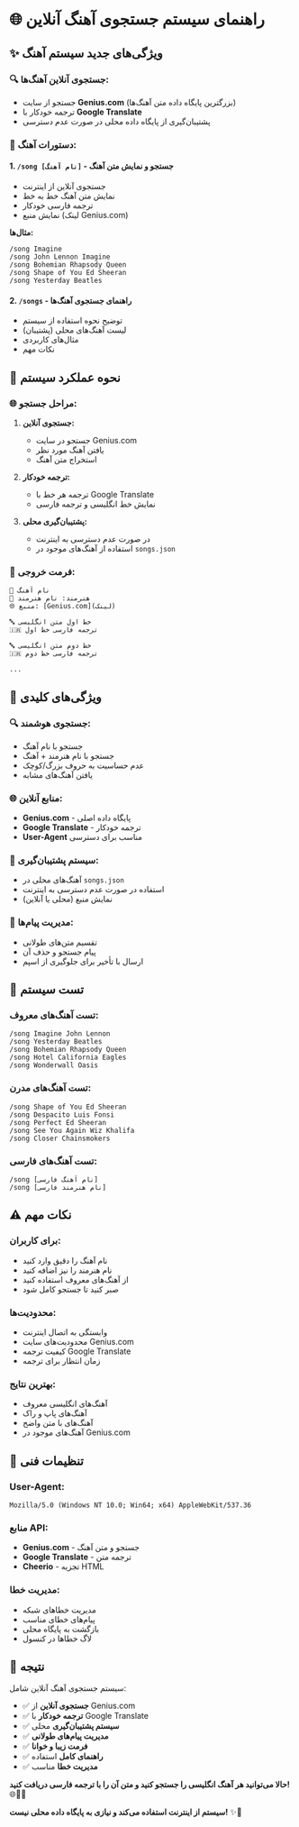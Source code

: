 # 🌐 راهنمای سیستم جستجوی آهنگ آنلاین

## ✨ ویژگی‌های جدید سیستم آهنگ

### 🔍 **جستجوی آنلاین آهنگ‌ها:**
- جستجو از سایت **Genius.com** (بزرگترین پایگاه داده متن آهنگ‌ها)
- ترجمه خودکار با **Google Translate**
- پشتیبان‌گیری از پایگاه داده محلی در صورت عدم دسترسی

### 🎵 **دستورات آهنگ:**

#### 1. **`/song [نام آهنگ]` - جستجو و نمایش متن آهنگ**
- جستجوی آنلاین از اینترنت
- نمایش متن آهنگ خط به خط
- ترجمه فارسی خودکار
- نمایش منبع (لینک Genius.com)

**مثال‌ها:**
```
/song Imagine
/song John Lennon Imagine
/song Bohemian Rhapsody Queen
/song Shape of You Ed Sheeran
/song Yesterday Beatles
```

#### 2. **`/songs` - راهنمای جستجوی آهنگ‌ها**
- توضیح نحوه استفاده از سیستم
- لیست آهنگ‌های محلی (پشتیبان)
- مثال‌های کاربردی
- نکات مهم

## 🔧 نحوه عملکرد سیستم

### 🌐 **مراحل جستجو:**

1. **جستجوی آنلاین:**
   - جستجو در سایت Genius.com
   - یافتن آهنگ مورد نظر
   - استخراج متن آهنگ

2. **ترجمه خودکار:**
   - ترجمه هر خط با Google Translate
   - نمایش خط انگلیسی و ترجمه فارسی

3. **پشتیبان‌گیری محلی:**
   - در صورت عدم دسترسی به اینترنت
   - استفاده از آهنگ‌های موجود در `songs.json`

### 📱 **فرمت خروجی:**

```
🎵 نام آهنگ
🎤 هنرمند: نام هنرمند
🌐 منبع: [Genius.com](لینک)

🔤 خط اول متن انگلیسی
🇮🇷 ترجمه فارسی خط اول

🔤 خط دوم متن انگلیسی
🇮🇷 ترجمه فارسی خط دوم

...
```

## 🎯 ویژگی‌های کلیدی

### 🔍 **جستجوی هوشمند:**
- جستجو با نام آهنگ
- جستجو با نام هنرمند + آهنگ
- عدم حساسیت به حروف بزرگ/کوچک
- یافتن آهنگ‌های مشابه

### 🌐 **منابع آنلاین:**
- **Genius.com** - پایگاه داده اصلی
- **Google Translate** - ترجمه خودکار
- **User-Agent** مناسب برای دسترسی

### 💾 **سیستم پشتیبان‌گیری:**
- آهنگ‌های محلی در `songs.json`
- استفاده در صورت عدم دسترسی به اینترنت
- نمایش منبع (محلی یا آنلاین)

### 📱 **مدیریت پیام‌ها:**
- تقسیم متن‌های طولانی
- پیام جستجو و حذف آن
- ارسال با تأخیر برای جلوگیری از اسپم

## 🚀 تست سیستم

### **تست آهنگ‌های معروف:**
```
/song Imagine John Lennon
/song Yesterday Beatles
/song Bohemian Rhapsody Queen
/song Hotel California Eagles
/song Wonderwall Oasis
```

### **تست آهنگ‌های مدرن:**
```
/song Shape of You Ed Sheeran
/song Despacito Luis Fonsi
/song Perfect Ed Sheeran
/song See You Again Wiz Khalifa
/song Closer Chainsmokers
```

### **تست آهنگ‌های فارسی:**
```
/song [نام آهنگ فارسی]
/song [نام هنرمند فارسی]
```

## ⚠️ نکات مهم

### **برای کاربران:**
- نام آهنگ را دقیق وارد کنید
- نام هنرمند را نیز اضافه کنید
- از آهنگ‌های معروف استفاده کنید
- صبر کنید تا جستجو کامل شود

### **محدودیت‌ها:**
- وابستگی به اتصال اینترنت
- محدودیت‌های سایت Genius.com
- کیفیت ترجمه Google Translate
- زمان انتظار برای ترجمه

### **بهترین نتایج:**
- آهنگ‌های انگلیسی معروف
- آهنگ‌های پاپ و راک
- آهنگ‌های با متن واضح
- آهنگ‌های موجود در Genius.com

## 🔧 تنظیمات فنی

### **User-Agent:**
```
Mozilla/5.0 (Windows NT 10.0; Win64; x64) AppleWebKit/537.36
```

### **منابع API:**
- **Genius.com** - جستجو و متن آهنگ
- **Google Translate** - ترجمه متن
- **Cheerio** - تجزیه HTML

### **مدیریت خطا:**
- مدیریت خطاهای شبکه
- پیام‌های خطای مناسب
- بازگشت به پایگاه محلی
- لاگ خطاها در کنسول

## 🎊 نتیجه

سیستم جستجوی آهنگ آنلاین شامل:
- ✅ **جستجوی آنلاین** از Genius.com
- ✅ **ترجمه خودکار** با Google Translate
- ✅ **سیستم پشتیبان‌گیری** محلی
- ✅ **مدیریت پیام‌های طولانی**
- ✅ **فرمت زیبا و خوانا**
- ✅ **راهنمای کامل** استفاده
- ✅ **مدیریت خطا** مناسب

**حالا می‌توانید هر آهنگ انگلیسی را جستجو کنید و متن آن را با ترجمه فارسی دریافت کنید!** 🌐🎵🎉

**سیستم از اینترنت استفاده می‌کند و نیازی به پایگاه داده محلی نیست!** ✨🚀
